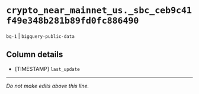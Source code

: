 # `crypto_near_mainnet_us._sbc_ceb9c41f49e348b281b89fd0fc886490`
`bq-1` | `bigquery-public-data`

## Column details
* [TIMESTAMP] `last_update`

-------------------------------------------------------------------------------
*Do not make edits above this line.*
